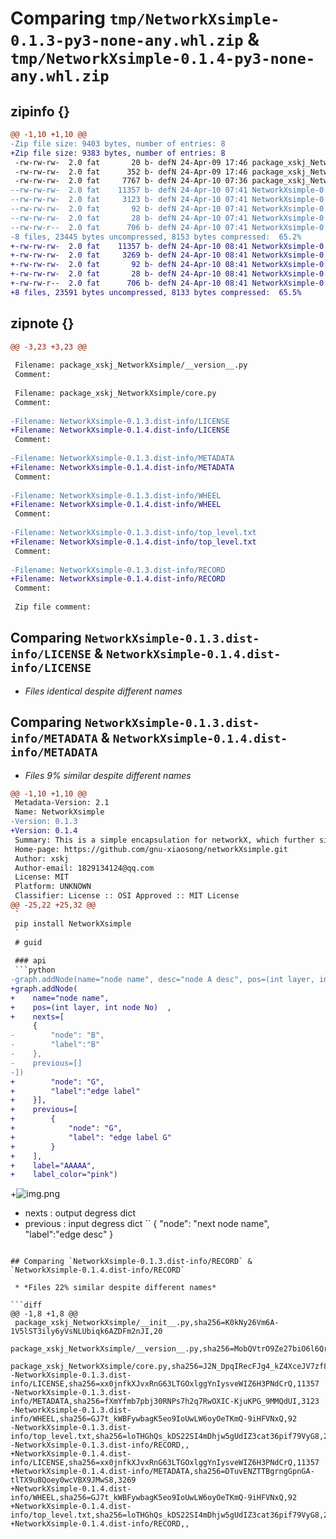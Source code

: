 # Comparing `tmp/NetworkXsimple-0.1.3-py3-none-any.whl.zip` & `tmp/NetworkXsimple-0.1.4-py3-none-any.whl.zip`

## zipinfo {}

```diff
@@ -1,10 +1,10 @@
-Zip file size: 9403 bytes, number of entries: 8
+Zip file size: 9383 bytes, number of entries: 8
 -rw-rw-rw-  2.0 fat       20 b- defN 24-Apr-09 17:46 package_xskj_NetworkXsimple/__init__.py
 -rw-rw-rw-  2.0 fat      352 b- defN 24-Apr-09 17:46 package_xskj_NetworkXsimple/__version__.py
 -rw-rw-rw-  2.0 fat     7767 b- defN 24-Apr-10 07:36 package_xskj_NetworkXsimple/core.py
--rw-rw-rw-  2.0 fat    11357 b- defN 24-Apr-10 07:41 NetworkXsimple-0.1.3.dist-info/LICENSE
--rw-rw-rw-  2.0 fat     3123 b- defN 24-Apr-10 07:41 NetworkXsimple-0.1.3.dist-info/METADATA
--rw-rw-rw-  2.0 fat       92 b- defN 24-Apr-10 07:41 NetworkXsimple-0.1.3.dist-info/WHEEL
--rw-rw-rw-  2.0 fat       28 b- defN 24-Apr-10 07:41 NetworkXsimple-0.1.3.dist-info/top_level.txt
--rw-rw-r--  2.0 fat      706 b- defN 24-Apr-10 07:41 NetworkXsimple-0.1.3.dist-info/RECORD
-8 files, 23445 bytes uncompressed, 8153 bytes compressed:  65.2%
+-rw-rw-rw-  2.0 fat    11357 b- defN 24-Apr-10 08:41 NetworkXsimple-0.1.4.dist-info/LICENSE
+-rw-rw-rw-  2.0 fat     3269 b- defN 24-Apr-10 08:41 NetworkXsimple-0.1.4.dist-info/METADATA
+-rw-rw-rw-  2.0 fat       92 b- defN 24-Apr-10 08:41 NetworkXsimple-0.1.4.dist-info/WHEEL
+-rw-rw-rw-  2.0 fat       28 b- defN 24-Apr-10 08:41 NetworkXsimple-0.1.4.dist-info/top_level.txt
+-rw-rw-r--  2.0 fat      706 b- defN 24-Apr-10 08:41 NetworkXsimple-0.1.4.dist-info/RECORD
+8 files, 23591 bytes uncompressed, 8133 bytes compressed:  65.5%
```

## zipnote {}

```diff
@@ -3,23 +3,23 @@
 
 Filename: package_xskj_NetworkXsimple/__version__.py
 Comment: 
 
 Filename: package_xskj_NetworkXsimple/core.py
 Comment: 
 
-Filename: NetworkXsimple-0.1.3.dist-info/LICENSE
+Filename: NetworkXsimple-0.1.4.dist-info/LICENSE
 Comment: 
 
-Filename: NetworkXsimple-0.1.3.dist-info/METADATA
+Filename: NetworkXsimple-0.1.4.dist-info/METADATA
 Comment: 
 
-Filename: NetworkXsimple-0.1.3.dist-info/WHEEL
+Filename: NetworkXsimple-0.1.4.dist-info/WHEEL
 Comment: 
 
-Filename: NetworkXsimple-0.1.3.dist-info/top_level.txt
+Filename: NetworkXsimple-0.1.4.dist-info/top_level.txt
 Comment: 
 
-Filename: NetworkXsimple-0.1.3.dist-info/RECORD
+Filename: NetworkXsimple-0.1.4.dist-info/RECORD
 Comment: 
 
 Zip file comment:
```

## Comparing `NetworkXsimple-0.1.3.dist-info/LICENSE` & `NetworkXsimple-0.1.4.dist-info/LICENSE`

 * *Files identical despite different names*

## Comparing `NetworkXsimple-0.1.3.dist-info/METADATA` & `NetworkXsimple-0.1.4.dist-info/METADATA`

 * *Files 9% similar despite different names*

```diff
@@ -1,10 +1,10 @@
 Metadata-Version: 2.1
 Name: NetworkXsimple
-Version: 0.1.3
+Version: 0.1.4
 Summary: This is a simple encapsulation for networkX, which further simplifies the process of networkX for drawing neural network diagrams, so that the author can only focus on the logical writing of neural networks, without spending time on the visual presentation of neural networks. At the same time, this module also inherits all the methods of network and does not affect the normal function calls of networkX.
 Home-page: https://github.com/gnu-xiaosong/networkXsimple.git
 Author: xskj
 Author-email: 1829134124@qq.com
 License: MIT
 Platform: UNKNOWN
 Classifier: License :: OSI Approved :: MIT License
@@ -25,22 +25,32 @@
 `
 pip install NetworkXsimple
 `
 # guid
 
 ### api
 ```python
-graph.addNode(name="node name", desc="node A desc", pos=(int layer, int node No. in this layer) , nexts=[
+graph.addNode(
+    name="node name",
+    pos=(int layer, int node No)  ,
+    nexts=[
     {
-        "node": "B",
-        "label":"B"
-    },
-    previous=[]
-])
+        "node": "G",
+        "label":"edge label"
+    }],
+    previous=[
+        {
+            "node": "G",
+            "label": "edge label G"
+        }
+    ],
+    label="AAAAA",
+    label_color="pink")
 ```
+![img.png](img.png)
 * nexts : output degress   dict
 * previous : input degress  dict
 ``
  {
         "node": "next node name",
         "label":"edge desc"
     }
```

## Comparing `NetworkXsimple-0.1.3.dist-info/RECORD` & `NetworkXsimple-0.1.4.dist-info/RECORD`

 * *Files 22% similar despite different names*

```diff
@@ -1,8 +1,8 @@
 package_xskj_NetworkXsimple/__init__.py,sha256=K0kNy26Vm6A-1V5lST3ily6yVsNLUbiqk6AZDFm2nJI,20
 package_xskj_NetworkXsimple/__version__.py,sha256=MobQVtrO9Ze27biO6l6QreTAONnDTqbALI54Q1gpCI8,352
 package_xskj_NetworkXsimple/core.py,sha256=J2N_DpqIRecFJg4_kZ4XceJV7zf8bAW33qKsohLBHiU,7767
-NetworkXsimple-0.1.3.dist-info/LICENSE,sha256=xx0jnfkXJvxRnG63LTGOxlggYnIysveWIZ6H3PNdCrQ,11357
-NetworkXsimple-0.1.3.dist-info/METADATA,sha256=fXmYfmb7pbj30RNPs7h2q7RwOXIC-KjuKPG_9MMQdUI,3123
-NetworkXsimple-0.1.3.dist-info/WHEEL,sha256=GJ7t_kWBFywbagK5eo9IoUwLW6oyOeTKmQ-9iHFVNxQ,92
-NetworkXsimple-0.1.3.dist-info/top_level.txt,sha256=loTHGhQs_kDS22SI4mDhjw5gUdIZ3cat36pif79VyG8,28
-NetworkXsimple-0.1.3.dist-info/RECORD,,
+NetworkXsimple-0.1.4.dist-info/LICENSE,sha256=xx0jnfkXJvxRnG63LTGOxlggYnIysveWIZ6H3PNdCrQ,11357
+NetworkXsimple-0.1.4.dist-info/METADATA,sha256=DTuvENZTTBgrngGpnGA-tlTX9u8Qoey0wcVBX9JMwS8,3269
+NetworkXsimple-0.1.4.dist-info/WHEEL,sha256=GJ7t_kWBFywbagK5eo9IoUwLW6oyOeTKmQ-9iHFVNxQ,92
+NetworkXsimple-0.1.4.dist-info/top_level.txt,sha256=loTHGhQs_kDS22SI4mDhjw5gUdIZ3cat36pif79VyG8,28
+NetworkXsimple-0.1.4.dist-info/RECORD,,
```


